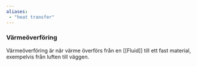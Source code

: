 ```yaml
---
aliases:
 - "heat transfer"
---
```


### Värmeöverföring
Värmeöverföring är när värme överförs från en [[Fluid]] till ett fast material, exempelvis från luften till väggen.
